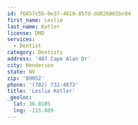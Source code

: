 ```yaml
---
id: f6857c5b-0e37-4819-85fd-dd026065bc04
first_name: Leslie
last_name: Kotler
license: DMD
services:
  - Dentist
category: Dentists
address: '487 Cape Alan Dr'
city: Henderson
state: NV
zip: '89052'
phone: '(702) 732-4873'
title: 'Leslie Kotler'
_geoloc:
  lat: 36.0105
  lng: -115.089
---
```

